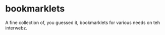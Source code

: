 # bookmarklets
A fine collection of, you guessed it, bookmarklets for various needs on teh interwebz.
